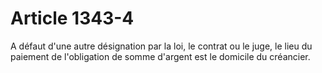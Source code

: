 # Article 1343-4

A défaut d'une autre désignation par la loi, le contrat ou le juge, le lieu du paiement de l'obligation de somme d'argent est le domicile du créancier.
